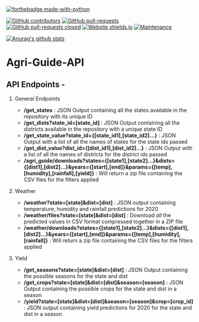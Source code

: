 [![forthebadge made-with-python](http://ForTheBadge.com/images/badges/made-with-python.svg)](https://www.python.org/)

[![GitHub contributors](https://img.shields.io/github/contributors/Naereen/StrapDown.js.svg)](https://GitHub.com/Naereen/StrapDown.js/graphs/contributors/)
[![GitHub pull-requests](https://img.shields.io/github/issues-pr/Naereen/StrapDown.js.svg)](https://GitHub.com/Naereen/StrapDown.js/pull/)
[![GitHub pull-requests closed](https://img.shields.io/github/issues-pr-closed/Naereen/StrapDown.js.svg)](https://GitHub.com/Naereen/StrapDown.js/pull/)
[![Website shields.io](https://img.shields.io/website-up-down-green-red/http/shields.io.svg)](http://shields.io/)
[![Maintenance](https://img.shields.io/badge/Maintained%3F-yes-green.svg)](https://GitHub.com/Naereen/StrapDown.js/graphs/commit-activity)

[![Anurag's github stats](https://github-readme-stats.vercel.app/api?username=bssughosh&theme=blue-green)](https://github.com/anuraghazra/github-readme-stats)

# Agri-Guide-API

## API Endpoints - 

1. General Endpoints
    * **/get_states** : JSON Output containing all the states available in the repository with its unique ID
    * **/get_dists?state_id=[state_id]** :  JSON Output containing all the districts available in the repository with a unique state ID
    * **/get_state_value?state_id={[state_id1],[state_id2]...}** : JSON Output with a list of all the names of states for the state ids passed
    * **/get_dist_value?dist_id={[dist_id1],[dist_id2]...}** : JSON Output with a list of all the names of districts for the district ids passed
    * **/agri_guide/downloads?states={[state1],[state2]...}&dists={[dist1],[dist2]...}&years={[start],[end]}&params={[temp],[humidity],[rainfall],[yield]}** : Will return a zip file containing the CSV files for the filters applied

2. Weather
    * **/weather?state=[state]&dist=[dist]** : JSON output containing temperature, humidity and rainfall predictions for 2020
    * **/weather/files?state=[state]&dist=[dist]** : Download _all_ the predicted values in CSV format compressed together in a ZIP file
    * **/weather/downloads?states={[state1],[state2]...}&dists={[dist1],[dist2]...}&years={[start],[end]}&params={[temp],[humidity],[rainfall]}** : Will return a zip file containing the CSV files for the filters applied

3. Yield
   * **/get_seasons?state=[state]&dist=[dist]** : JSON Output containing the possible seasons for the state and dist
   * **/get_crops?state=[state]&dist=[dist]&season=[season]** : JSON Output containing the possible crops for the state and dist in a season
   * **/yield?state=[state]&dist=[dist]&season=[season]&crop=[crop_id]** : JSON output containing yield predictions for 2020 for the state and dist in a season
    
